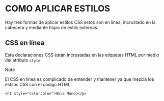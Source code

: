 # COMO APLICAR ESTILOS
Hay tres formas de aplicar estilos CSS estos son en línea, incrustado en la cabecera y mediante hojas de estilo externas.

## CSS en línea
Esta declaraciones CSS están incrustadas en las etiquetas HTML por medio del atributo  `style`

> [!NOTE]
> El CSS en línea es complicado de entender y mantener ya que mezcla los estilos CSS con el código HTML

~~~
<h1 style="color:blue">Hola Mundo</p>
~~~

<br>

